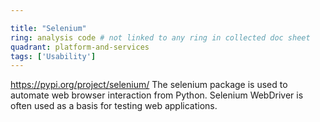 ```yaml
---

title: "Selenium"
ring: analysis code # not linked to any ring in collected doc sheet
quadrant: platform-and-services
tags: ['Usability']
---
```

https://pypi.org/project/selenium/
The selenium package is used to automate web browser interaction from Python. Selenium WebDriver is often used as a basis for testing web applications.
